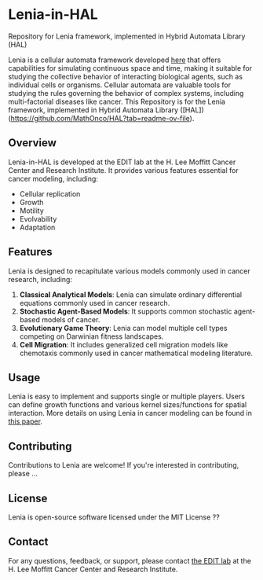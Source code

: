 # Lenia-in-HAL
Repository for Lenia framework, implemented in Hybrid Automata Library (HAL) 


Lenia is a cellular automata framework developed [here](https://chakazul.github.io/lenia.html) that offers capabilities for simulating continuous space and time, making it suitable for studying the collective behavior of interacting biological agents, such as individual cells or organisms. Cellular automata are valuable tools for studying the rules governing the behavior of complex systems, including multi-factorial diseases like cancer. This Repository is for the Lenia framework, implemented in Hybrid Automata Library ([HAL])(https://github.com/MathOnco/HAL?tab=readme-ov-file).

## Overview

 Lenia-in-HAL is developed at the EDIT lab at the H. Lee Moffitt Cancer Center and Research Institute. It provides various features essential for cancer modeling, including:

- Cellular replication
- Growth
- Motility
- Evolvability
- Adaptation

## Features

Lenia is designed to recapitulate various models commonly used in cancer research, including:

1. **Classical Analytical Models**: Lenia can simulate ordinary differential equations commonly used in cancer research.
2. **Stochastic Agent-Based Models**: It supports common stochastic agent-based models of cancer.
3. **Evolutionary Game Theory**: Lenia can model multiple cell types competing on Darwinian fitness landscapes.
4. **Cell Migration**: It includes generalized cell migration models like chemotaxis commonly used in cancer mathematical modeling literature.

## Usage

Lenia is easy to implement and supports single or multiple players. Users can define growth functions and various kernel sizes/functions for spatial interaction. More details on using Lenia in cancer modeling can be found in [this paper](https://www.biorxiv.org/content/10.1101/2024.01.10.575036v2.abstract).

## Contributing

Contributions to Lenia are welcome! If you're interested in contributing, please ...

## License

Lenia is open-source software licensed under the MIT License ??

## Contact

For any questions, feedback, or support, please contact [the EDIT lab](https://labpages.moffitt.org/westj/members/) at the H. Lee Moffitt Cancer Center and Research Institute.

